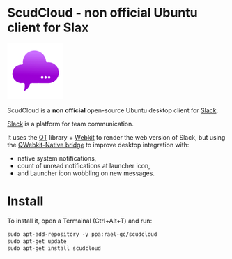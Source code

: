 # ScudCloud - non official Ubuntu client for Slax

![ScudCloud Logo](/scudcloud-0.9/resources/scudcloud.png?raw=true "Optional Title") 

ScudCloud is a **non official** open-source Ubuntu desktop client for [Slack](http://slack.com).

[Slack](http://slack.com) is a platform for team communication.

It uses the [QT](http://qt-project.org) library + [Webkit](http://www.webkit.org/) to render the web version of Slack, but using the [QWebkit-Native bridge](http://qt-project.org/doc/qt-4.8/qtwebkit-bridge.html) to improve desktop integration with:

* native system notifications,
* count of unread notifications at launcher icon,
* and Launcher icon wobbling on new messages.

# Install

To install it, open a Termainal (Ctrl+Alt+T) and run:

```term
sudo apt-add-repository -y ppa:rael-gc/scudcloud
sudo apt-get update
sudo apt-get install scudcloud
```
